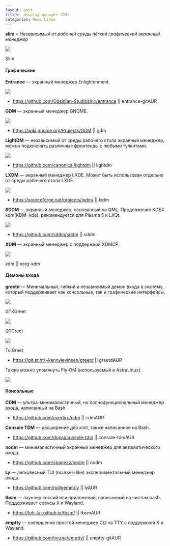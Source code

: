 ```yaml
---
layout: post
title:  display manager (DM)
categories: News Linux
---
```


**slim** = *Независимый от рабочей среды лёгкий графический экранный менеджер*

![](/image/DM/slim.png)

Slim

#### Графические

**Entrance** — экранный менеджер Enlightenment.

![](/image/DM/Entrance.jpg)

- https://github.com/Obsidian-StudiosInc/entrance || entrance-gitAUR

**GDM** — экранный менеджер GNOME.

![](/image/DM/Gdm.jpg)

- https://wiki.gnome.org/Projects/GDM || gdm

**LightDM** — независимый от среды рабочего стола экранный менеджер, можно подключать различные 
фронтенды с любыми тулкитами.

![](/image/DM/Lightdm.jpg)

- https://github.com/canonical/lightdm || lightdm

**LXDM** — экранный менеджер LXDE. Может быть использован отдельно от среды рабочего стола LXDE.

![](/image/DM/Lxdm.jpg)

- https://sourceforge.net/projects/lxdm/ || lxdm

**SDDM** — экранный менеджер, основанный на QML. Продолжение KDE4 kdm(KDM=kde), рекомендуется для 
Plasma 5 и LXQt.

![](/image/DM/Sddm.jpg)

- https://github.com/sddm/sddm || sddm

**XDM** — экранный менеджер с поддержкой XDMCP.

![](/image/DM/Xdm.jpg)

xdm || xorg-xdm

#### Демоны входа

**greetd** — Минимальный, гибкий и независимый демон входа в систему, который поддерживает как 
консольные, так и графические интерфейсы.

![](/image/DM/GTKGreet.jpg)

GTKGreet

![](/image/DM/QTGreet.jpg)

QTGreet

![](/image/DM/Tuigreet.jpg)

TuiGreet

- https://git.sr.ht/~kennylevinsen/greetd || greetdAUR

Также можно упомянуть Fly-DM (используемый в AstraLinux).

![](/image/DM/fly.jpg)

#### Консольные

**CDM** — ультра-минималистичный, но полнофункциональный менеджер входа, написанный на Bash.

- https://github.com/evertiro/cdm || cdmAUR

**Console TDM** — расширение для xinit, также написанное на Bash.

- https://github.com/dopsi/console-tdm || console-tdmAUR

**nodm** — минималистичный экранный менеджер для автоматического входа.

- https://github.com/spanezz/nodm || nodm

**Ly** — легковесный TUI (ncurses-like) экспериментальный менеджер входа.

- https://github.com/nullgemm/ly || lyAUR

**tbsm** — лаунчер сессий или приложений, написанный на чистом bash. Поддерживает сеансы X и 
Wayland.

- https://loh-tar.github.io/tbsm/ || tbsmAUR

**emptty** — совершенно простой менеджер CLI на TTY с поддержкой X и Wayland.

- https://github.com/tvrzna/emptty/ || emptty-gitAUR
